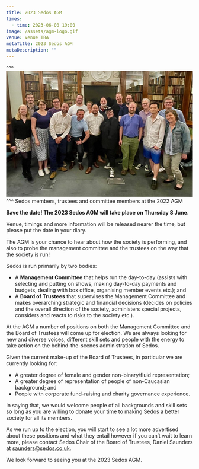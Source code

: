 ```yaml
---
title: 2023 Sedos AGM
times:
  - time: 2023-06-08 19:00
image: /assets/agm-logo.gif
venue: Venue TBA
metaTitle: 2023 Sedos AGM
metaDescription: ""
---
```

^^^
![](/assets/sedosagm-22-crop.jpg)
^^^ Sedos members, trustees and committee members at the 2022 AGM

**Save the date! The 2023 Sedos AGM will take place on Thursday 8 June.** 

Venue, timings and more information will be released nearer the time, but please put the date in your diary.

The AGM is your chance to hear about how the society is performing, and also to probe the management committee and the trustees on the way that the society is run!

Sedos is run primarily by two bodies: 

* A **Management Committee** that helps run the day-to-day (assists with selecting and putting on shows, making day-to-day payments and budgets, dealing with box office, organising member events etc.); and
* A **Board of Trustees** that supervises the Management Committee and makes overarching strategic and financial decisions (decides on policies and the overall direction of the society, administers special projects, considers and reacts to risks to the society etc.).

At the AGM a number of positions on both the Management Committee and the Board of Trustees will come up for election. We are always looking for new and diverse voices, different skill sets and people with the energy to take action on the behind-the-scenes administration of Sedos.

Given the current make-up of the Board of Trustees, in particular we are currently looking for:

* A greater degree of female and gender non-binary/fluid representation;
* A greater degree of representation of people of non-Caucasian background; and
* People with corporate fund-raising and charity governance experience.

In saying that, we would welcome people of all backgrounds and skill sets so long as you are willing to donate your time to making Sedos a better society for all its members.

As we run up to the election, you will start to see a lot more advertised about these positions and what they entail however if you can’t wait to learn more, please contact Sedos Chair of the Board of Trustees, Daniel Saunders at [saunders@sedos.co.uk](mailto:saunders@sedos.co.uk).

We look forward to seeing you at the 2023 Sedos AGM.